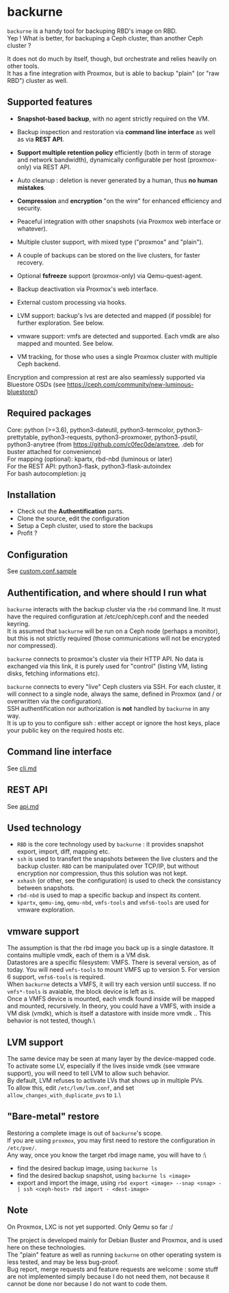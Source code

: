 # backurne

`backurne` is a handy tool for backuping RBD's image on RBD.\
Yep ! What is better, for backuping a Ceph cluster, than another Ceph cluster ?


It does not do much by itself, though, but orchestrate and relies heavily on other tools.\
It has a fine integration with Proxmox, but is able to backup "plain" (or "raw RBD") cluster as well.

Supported features
---
- **Snapshot-based backup**, with no agent strictly required on the VM.
- Backup inspection and restoration via **command line interface** as well as via **REST API**.
- **Support multiple retention policy** efficiently (both in term of storage and network bandwidth), dynamically configurable per host (proxmox-only) via REST API.
- Auto cleanup : deletion is never generated by a human, thus **no human mistakes**.
- **Compression** and **encryption** "on the wire" for enhanced efficiency and security.
- Peaceful integration with other snapshots (via Proxmox web interface or whatever).
- Multiple cluster support, with mixed type ("proxmox" and "plain").
- A couple of backups can be stored on the live clusters, for faster recovery.
- Optional **fsfreeze** support (proxmox-only) via Qemu-quest-agent.
- Backup deactivation via Proxmox's web interface.
- External custom processing via hooks.
- LVM support: backup's lvs are detected and mapped (if possible) for further exploration. See below.
- vmware support: vmfs are detected and supported. Each vmdk are also mapped and mounted. See below.

- VM tracking, for those who uses a single Proxmox cluster with multiple Ceph backend.

Encryption and compression at rest are also seamlessly supported via Bluestore OSDs (see https://ceph.com/community/new-luminous-bluestore/)

Required packages
---

Core: python (>=3.6), python3-dateutil, python3-termcolor, python3-prettytable, python3-requests, python3-proxmoxer, python3-psutil, python3-anytree (from https://github.com/c0fec0de/anytree, .deb for buster attached for convenience) \
For mapping (optional): kpartx, rbd-nbd (luminous or later)\
For the REST API: python3-flask, python3-flask-autoindex\
For bash autocompletion: jq


Installation
---

 - Check out the **Authentification** parts.
 - Clone the source, edit the configuration
 - Setup a Ceph cluster, used to store the backups
 - Profit ?

Configuration
---

See [custom.conf.sample](custom.conf.sample)

Authentification, and where should I run what
---

`backurne` interacts with the backup cluster via the `rbd` command line. It must have the required configuration at /etc/ceph/ceph.conf and the needed keyring.\
It is assumed that `backurne` will be run on a Ceph node (perhaps a monitor), but this is not strictly required (those communications will not be encrypted nor compressed).

`backurne` connects to proxmox's cluster via their HTTP API. No data is exchanged via this link, it is purely used for "control" (listing VM, listing disks, fetching informations etc).

`backurne` connects to every "live" Ceph clusters via SSH. For each cluster, it will connect to a single node, always the same, defined in Proxmox (and / or overwritten via the configuration).\
SSH authentification nor authorization is **not** handled by `backurne` in any way.\
It is up to you to configure ssh : either accept or ignore the host keys, place your public key on the required hosts etc.

Command line interface
---

See [cli.md](cli.md)

REST API
---

See [api.md](api.md)

Used technology
---

 - `RBD` is the core technology used by `backurne` : it provides snapshot export, import, diff, mapping etc.
 - `ssh` is used to transfert the snapshots between the live clusters and the backup cluster. `RBD` can be manipulated over TCP/IP, but without encryption nor compression, thus this solution was not kept.
 - `xxhash` (or other, see the configuration) is used to check the consistancy between snapshots.
 - `rbd-nbd` is used to map a specific backup and inspect its content.
 - `kpartx`, `qemu-img`, `qemu-nbd`, `vmfs-tools` and `vmfs6-tools` are used for vmware exploration.


vmware support
---

The assumption is that the rbd image you back up is a single datastore. It contains multiple vmdk, each of them is a VM disk.\
Datastores are a specific filesystem: VMFS. There is several version, as of today. You will need `vmfs-tools` to mount VMFS up to version 5. For version 6 support, `vmfs6-tools` is required.\
When `backurne` detects a VMFS, it will try each version until success. If no `vmfs*-tools` is avaiable, the block device is left as is.\
Once a VMFS device is mounted, each vmdk found inside will be mapped and mounted, recursively. In theory, you could have a VMFS, with inside a VM disk (vmdk), which is itself a datastore with inside more vmdk .. This behavior is not tested, though.\


LVM support
---

The same device may be seen at many layer by the device-mapped code.\
To activate some LV, especially if the lives inside vmdk (see vmware support), you will need to tell LVM to allow such behavior.\
By default, LVM refuses to activate LVs that shows up in multiple PVs.\
To allow this, edit `/etc/lvm/lvm.conf`, and set `allow_changes_with_duplicate_pvs` to `1`.\


"Bare-metal" restore
---

Restoring a complete image is out of `backurne`'s scope.\
If you are using `proxmox`, you may first need to restore the configuration in `/etc/pve/`.\
Any way, once you know the target rbd image name, you will have to :\
 - find the desired backup image, using `backurne ls`
 - find the desired backup snapshot, using `backurne ls <image>`
 - export and import the image, using `rbd export <image> --snap <snap> - | ssh <ceph-host> rbd import - <dest-image>`


Note
---
On Proxmox, LXC is not yet supported. Only Qemu so far :/

The project is developed mainly for Debian Buster and Proxmox, and is used here on these technologies.\
The "plain" feature as well as running `backurne` on other operating system is less tested, and may be less bug-proof.\
Bug report, merge requests and feature requests are welcome : some stuff are not implemented simply because I do not need them, not because it cannot be done nor because I do not want to code them.

